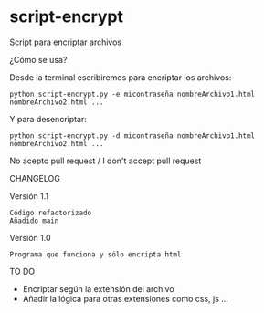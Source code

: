 # script-encrypt
Script para encriptar archivos

¿Cómo se usa?

Desde la terminal escribiremos para encriptar los archivos:

	python script-encrypt.py -e micontraseña nombreArchivo1.html nombreArchivo2.html ...

Y para desencriptar:

	python script-encrypt.py -d micontraseña nombreArchivo1.html nombreArchivo2.html ...


No acepto pull request / I don't accept pull request

CHANGELOG

Versión 1.1

	Código refactorizado
	Añadido main

Versión 1.0

	Programa que funciona y sólo encripta html

TO DO

- Encriptar según la extensión del archivo
- Añadir la lógica para otras extensiones como css, js ...